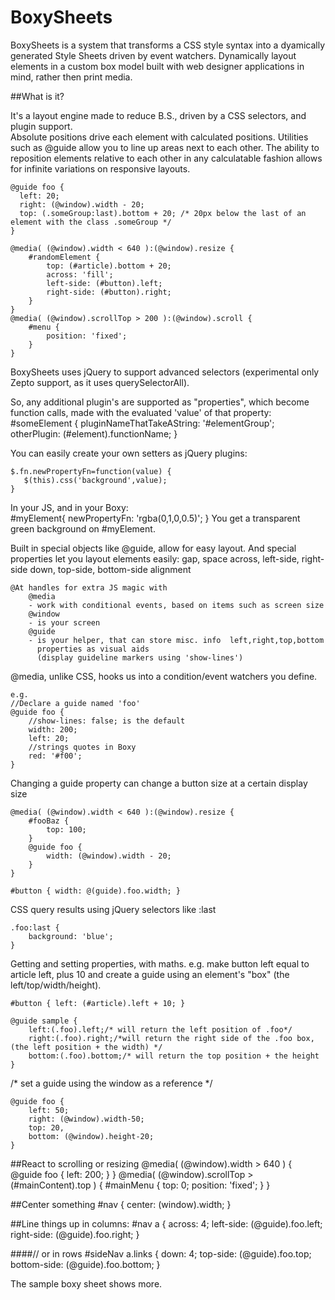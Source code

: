 # BoxySheets

   BoxySheets is a system that transforms a CSS style syntax into a dyamically 
   generated Style Sheets driven by event watchers.   Dynamically layout elements in a custom box model
   built with web designer applications in mind, rather then print media.
   
##What is it?

   It's a layout engine made to reduce B.S., driven by a CSS selectors, and plugin support.  
   Absolute positions drive each element with calculated positions.   Utilities such as @guide allow
   you to line up areas next to each other.   The ability to reposition elements relative to each other
   in any calculatable fashion allows for infinite variations on responsive layouts.
    
    @guide foo {
      left: 20;
      right: (@window).width - 20;
      top: (.someGroup:last).bottom + 20; /* 20px below the last of an element with the class .someGroup */
    }
    
    @media( (@window).width < 640 ):(@window).resize {
        #randomElement { 
            top: (#article).bottom + 20;
            across: 'fill';
            left-side: (#button).left;
            right-side: (#button).right;
        }
    }
    @media( (@window).scrollTop > 200 ):(@window).scroll {
        #menu { 
            position: 'fixed';
        }
    }
    
BoxySheets uses jQuery to support advanced selectors (experimental only Zepto support, as it uses querySelectorAll). 

So, any additional plugin's are supported as "properties", which become function calls, made with the evaluated 'value' of that property:
    #someElement { 
       pluginNameThatTakeAString: '#elementGroup'; 
       otherPlugin: (#element).functionName;
    }
    
You can easily create your own setters as jQuery plugins:

    $.fn.newPropertyFn=function(value) {
       $(this).css('background',value);
    }
In your JS, and in your Boxy:    
    #myElement{ newPropertyFn: 'rgba(0,1,0,0.5)'; }
You get a transparent green background on #myElement.    

Built in special objects like @guide, allow for easy layout.
    And special properties let you layout elements easily:
     gap, space
     across, left-side, right-side
     down, top-side, bottom-side
     alignment 
        
    
    @At handles for extra JS magic with
        @media 
        - work with conditional events, based on items such as screen size
        @window 
        - is your screen
        @guide 
        - is your helper, that can store misc. info  left,right,top,bottom 
          properties as visual aids 
          (display guideline markers using 'show-lines')
    
    
@media, unlike CSS, hooks us into a condition/event watchers you define.
    
    e.g.  
    //Declare a guide named 'foo'
    @guide foo {
        //show-lines: false; is the default
        width: 200;
        left: 20;
        //strings quotes in Boxy
        red: '#f00';
    }
 
Changing a guide property can change a button size at a certain display size

    @media( (@window).width < 640 ):(@window).resize {
        #fooBaz {
            top: 100;
        }
        @guide foo {
            width: (@window).width - 20;
        }
    }
      
    #button { width: @(guide).foo.width; }
    
    
CSS query results using jQuery selectors like :last

    .foo:last {
        background: 'blue';
    }
    
Getting and setting properties, with maths.
e.g. make button left equal to article left, plus 10
and create a guide using an element's "box" (the left/top/width/height).

    #button { left: (#article).left + 10; }
    
    @guide sample {
        left:(.foo).left;/* will return the left position of .foo*/
        right:(.foo).right;/*will return the right side of the .foo box,  (the left position + the width) */
        bottom:(.foo).bottom;/* will return the top position + the height 
    }

   /* set a guide using the window as a reference */

    @guide foo {    
        left: 50;
        right: (@window).width-50;  
        top: 20,
        bottom: (@window).height-20;
    }  

##React to scrolling or resizing
    @media( (@window).width > 640 ) {
        @guide foo {
            left: 200;
        }
    }
    @media( (@window).scrollTop > (#mainContent).top ) {
        #mainMenu {
            top: 0;
            position: 'fixed';
        }
    }

##Center something 
    #nav {
        center: (window).width;
    }

##Line things up in columns:
    #nav a {
        across: 4;
        left-side: (@guide).foo.left;
        right-side: (@guide).foo.right;
    }
    
####// or in rows
    #sideNav a.links {
        down: 4;
        top-side: (@guide).foo.top;
        bottom-side: (@guide).foo.bottom;
    }
 
The sample boxy sheet shows more.  
